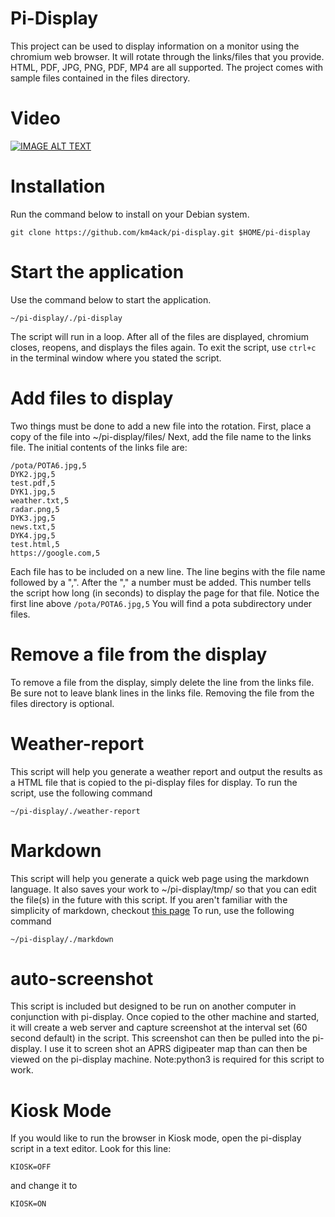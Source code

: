 # Pi-Display

This project can be used to display information on a monitor using the chromium web browser. 
It will rotate through the links/files that you provide. HTML, PDF, JPG, PNG, PDF, MP4
are all supported. The project comes with sample files contained in the files directory.

# Video
[![IMAGE ALT TEXT](http://img.youtube.com/vi/5O3nXKQn51A/0.jpg)](https://www.youtube.com/watch?v=5O3nXKQn51A "Pi Display Install & Overview")

# Installation

Run the command below to install on your Debian system.

```
git clone https://github.com/km4ack/pi-display.git $HOME/pi-display
```

# Start the application

Use the command below to start the application.

```
~/pi-display/./pi-display
```

The script will run in a loop. After all of the files are displayed, chromium closes,
reopens, and displays the files again. To exit the script, use `ctrl+c` in the terminal
window where you stated the script.

# Add files to display

Two things must be done to add a new file into the rotation. First, place a copy of 
the file into ~/pi-display/files/ Next, add the file name to the links file. The initial
contents of the links file are:

```
/pota/POTA6.jpg,5
DYK2.jpg,5
test.pdf,5
DYK1.jpg,5
weather.txt,5
radar.png,5
DYK3.jpg,5
news.txt,5
DYK4.jpg,5
test.html,5
https://google.com,5
```

Each file has to be included on a new line. The line begins with the file name followed
by a ",". After the "," a number must be added. This number tells the script how long (in seconds) to
display the page for that file. Notice the first line above `/pota/POTA6.jpg,5` You will find a pota 
subdirectory under files. 

# Remove a file from the display

To remove a file from the display, simply delete the line from the links file. Be sure
not to leave blank lines in the links file. Removing the file from the files directory
is optional.

# Weather-report

This script will help you generate a weather report and output the results as a HTML file
that is copied to the pi-display files for display. To run the script, use the following command

```
~/pi-display/./weather-report
```

# Markdown

This script will help you generate a quick web page using the markdown language. It also saves your work to ~/pi-display/tmp/ so that you
can edit the file(s) in the future with this script. If you aren't familiar with the simplicity of markdown, checkout [this page](https://www.markdownguide.org/cheat-sheet)
To run, use the following command

```
~/pi-display/./markdown
```
# auto-screenshot

This script is included but designed to be run on another computer in conjunction with pi-display. Once copied to the other machine
and started, it will create a web server and capture screenshot at the interval set (60 second default) in the script.
This screenshot can then be pulled into the pi-display. I use it to screen shot an APRS digipeater map
than can then be viewed on the pi-display machine. Note:python3 is required for this script to work.

# Kiosk Mode

If you would like to run the browser in Kiosk mode, open the pi-display script in a text
editor. Look for this line:

`KIOSK=OFF`

and change it to

`KIOSK=ON`
